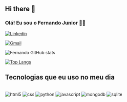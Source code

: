 ## Hi there 👋

### Olá! Eu sou o Fernando Junior ✋🏻

[![Linkedin](https://img.shields.io/badge/LinkedIn-0077B5?style=for-the-badge&logo=linkedin&logoColor=white)](www.linkedin.com/in/fernando-junior05)

[![Gmail](https://img.shields.io/badge/Gmail-D14836?style=for-the-badge&logo=gmail&logoColor=white)]()

![Fernando GitHub stats](https://github-readme-stats.vercel.app/api?username=fernandojsj&show_icons=true&theme=transparent)

[![Top Langs](https://github-readme-stats.vercel.app/api/top-langs/?username=fernandojsj)](https://github.com/anuraghazra/github-readme-stats)

## Tecnologias que eu uso no meu dia

<div style="display: inline_block"><br/>
  <img alt="html5" src="https://img.shields.io/badge/HTML5-E34F26?style=for-the-badge&logo=html5&logoColor=white">
  <img alt="css" src="https://img.shields.io/badge/CSS3-1572B6?style=for-the-badge&logo=css3&logoColor=white">
  <img alt="python" src="https://img.shields.io/badge/Python-14354C?style=for-the-badge&logo=python&logoColor=white">
  <img alt="javascript" src="https://img.shields.io/badge/JavaScript-F7DF1E?style=for-the-badge&logo=javascript&logoColor=black">
  <img alt="mongodb" src="https://img.shields.io/badge/MongoDB-4EA94B?style=for-the-badge&logo=mongodb&logoColor=white">
  <img alt="sqlite" src="https://img.shields.io/badge/SQLite-07405E?style=for-the-badge&logo=sqlite&logoColor=white">
</div>
